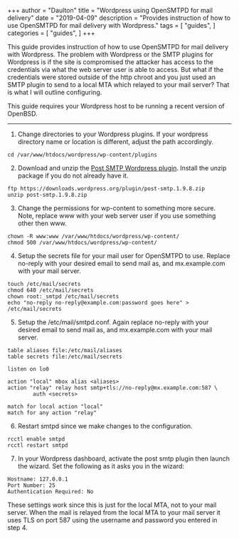 +++
author = "Daulton"
title = "Wordpress using OpenSMTPD for mail delivery"
date = "2019-04-09"
description = "Provides instruction of how to use OpenSMTPD for mail delivery with Wordpress."
tags = [
    "guides",
]
categories = [
    "guides",
]
+++

This guide provides instruction of how to use OpenSMTPD for mail delivery with Wordpress. The problem with Wordpress or the SMTP plugins for Wordpress is if the site is compromised the attacker has access to the credentials via what the web server user is able to access. But what if the credentials were stored outside of the http chroot and you just used an SMTP plugin to send to a local MTA which relayed to your mail server? That is what I will outline configuring.
<!--more-->

This guide requires your Wordpress host to be running a recent version of OpenBSD.

---

1. Change directories to your Wordpress plugins. If your wordpress directory name or location is different, adjust the path accordingly.
 
```
cd /var/www/htdocs/wordpress/wp-content/plugins
```

2. Download and unzip the [Post SMTP Wordpress plugin](https://wordpress.org/plugins/post-smtp/). Install the unzip package if you do not already have it.

```
ftp https://downloads.wordpress.org/plugin/post-smtp.1.9.8.zip
unzip post-smtp.1.9.8.zip
```

3. Change the permissions for wp-content to something more secure. Note, replace www with your web server user if you use something other then www.

```
chown -R www:www /var/www/htdocs/wordpress/wp-content/         
chmod 500 /var/www/htdocs/wordpress/wp-content/ 
```

4. Setup the secrets file for your mail user for OpenSMTPD to use. Replace no-reply with your desired email to send mail as, and mx.example.com with your mail server.

```
touch /etc/mail/secrets
chmod 640 /etc/mail/secrets
chown root:_smtpd /etc/mail/secrets
echo "no-reply no-reply@example.com:password goes here" > /etc/mail/secrets
```

5. Setup the /etc/mail/smtpd.conf. Again replace no-reply with your desired email to send mail as, and mx.example.com with your mail server.

```
table aliases file:/etc/mail/aliases
table secrets file:/etc/mail/secrets

listen on lo0

action "local" mbox alias <aliases>
action "relay" relay host smtp+tls://no-reply@mx.example.com:587 \
		auth <secrets>

match for local action "local"
match for any action "relay"
```

6. Restart smtpd since we make changes to the configuration.
 
```
rcctl enable smtpd
rcctl restart smtpd
```

7. In your Wordpress dashboard, activate the post smtp plugin then launch the wizard. Set the following as it asks you in the wizard:

```
Hostname: 127.0.0.1
Port Number: 25
Authentication Required: No
```

These settings work since this is just for the local MTA, not to your mail server. When the mail is relayed from the local MTA to your mail server it uses TLS on port 587 using the username and password you entered in step 4.
